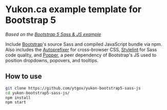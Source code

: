 # Yukon.ca example template for Bootstrap 5 

_Based on the [Bootstrap 5 Sass & JS example](https://github.com/twbs/examples/tree/main/sass-js)_

Include [Bootstrap](https://getbootstrap.com)'s source Sass and compiled JavaScript bundle via npm. Also includes the [Autoprefixer](https://github.com/postcss/autoprefixer) for cross-browser CSS, [Stylelint](https://stylelint.io) for Sass code quality, and [Popper](https://popper.js.org), a peer dependency of Bootstrap's JS used to position dropdowns, popovers, and tooltips.


## How to use

```sh
git clone https://github.com/ytgov/yukon-bootstrap5-sass-js
cd yukon-bootstrap5-sass-js/
npm install
npm start
```
